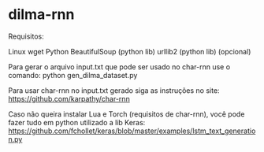# dilma-rnn

Requisitos:

Linux
wget
Python
BeautifulSoup (python lib)
urllib2 (python lib) (opcional)

Para gerar o arquivo input.txt que pode ser usado no char-rnn use o comando: python gen_dilma_dataset.py

Para usar char-rnn no input.txt gerado siga as instruções no site: https://github.com/karpathy/char-rnn

Caso não queira instalar Lua e Torch (requisitos de char-rnn), você pode fazer tudo em python utilizado a lib Keras: https://github.com/fchollet/keras/blob/master/examples/lstm_text_generation.py
